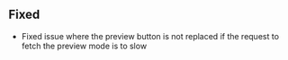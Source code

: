 ## Fixed
- Fixed issue where the preview button is not replaced if the request to fetch the preview mode is to slow